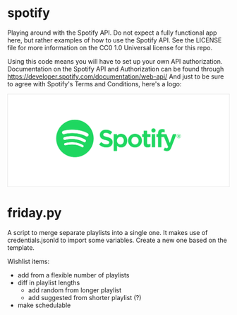 # spotify
Playing around with the Spotify API.
Do not expect a fully functional app here, but rather examples of how to use the Spotify API.
See the LICENSE file for more information on the CC0 1.0 Universal license for this repo.

Using this code means you will have to set up your own API authorization.
Documentation on the Spotify API and Authorization can be found through https://developer.spotify.com/documentation/web-api/
And just to be sure to agree with Spotify's Terms and Conditions, here's a logo:

![Spotify](spotify_logo.png "Spotify")

# friday.py
A script to merge separate playlists into a single one.
It makes use of credentials.jsonld to import some variables. Create a new one based on the template.

Wishlist items:
- add from a flexible number of playlists
- diff in playlist lengths
  - add random from longer playlist
  - add suggested from shorter playlist (?)
- make schedulable
